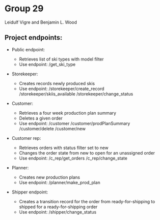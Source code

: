 <h1>Group 29</h1>

Leidulf Vigre and Benjamin L. Wood

## Project endpoints: 
- Public endpoint:
   - Retrieves list of ski types with model filter
   - Use endpoint: /get_ski_type

- Storekeeper:
   - Creates records newly produced skis
   - Use endpoint: /storekeeper/create_record
                   /storekeeper/skiis_available
                   /storekeeper/change_status

- Customer:
   - Retrieves a four week production plan summary
   - Deletes a given order
   - Use endpoint: /customer
                   /customer/prodPlanSummary
                   /customer/delete
                   /customer/new

- Customer rep:
   - Retrieves orders with status filter set to new
   - Changes the order state from new to open for an unassigned order
   - Use endpoint: /c_rep/get_orders
                   /c_rep/change_state

- Planner:
   - Creates new production plans
   - Use endpoint: /planner/make_prod_plan

- Shipper endpoint:
   - Creates a transition record for the order from ready-for-shipping to shipped for a ready-for-shipping order
   - Use endpoint: /shipper/change_status
